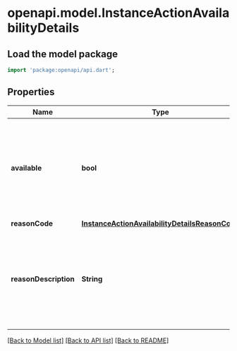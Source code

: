 # openapi.model.InstanceActionAvailabilityDetails

## Load the model package
```dart
import 'package:openapi/api.dart';
```

## Properties
Name | Type | Description | Notes
------------ | ------------- | ------------- | -------------
**available** | **bool** | If set, indicates that the relevant operation can be performed on the instance in its current state. | 
**reasonCode** | [**InstanceActionAvailabilityDetailsReasonCode**](InstanceActionAvailabilityDetailsReasonCode.md) |  | [optional] 
**reasonDescription** | **String** | A longer description of why this operation is currently blocked. Only provided if the operation is blocked. | [optional] 

[[Back to Model list]](../README.md#documentation-for-models) [[Back to API list]](../README.md#documentation-for-api-endpoints) [[Back to README]](../README.md)


